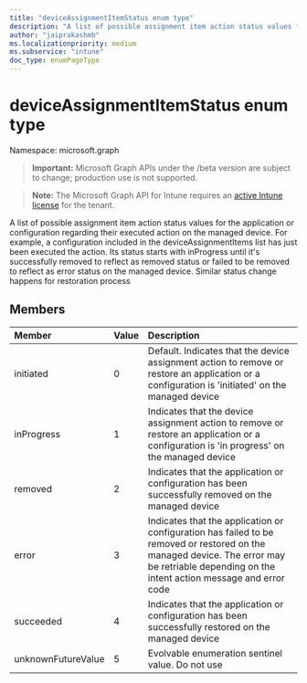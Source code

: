 ```yaml
---
title: "deviceAssignmentItemStatus enum type"
description: "A list of possible assignment item action status values for the application or configuration regarding their executed action on the managed device. For example, a configuration included in the deviceAssignmentItems list has just been executed the action. Its status starts with inProgress until it's successfully removed to reflect as removed status or failed to be removed to reflect as error status on the managed device. Similar status change happens for restoration process"
author: "jaiprakashmb"
ms.localizationpriority: medium
ms.subservice: "intune"
doc_type: enumPageType
---
```


# deviceAssignmentItemStatus enum type

Namespace: microsoft.graph

> **Important:** Microsoft Graph APIs under the /beta version are subject to change; production use is not supported.

> **Note:** The Microsoft Graph API for Intune requires an [active Intune license](https://go.microsoft.com/fwlink/?linkid=839381) for the tenant.

A list of possible assignment item action status values for the application or configuration regarding their executed action on the managed device. For example, a configuration included in the deviceAssignmentItems list has just been executed the action. Its status starts with inProgress until it's successfully removed to reflect as removed status or failed to be removed to reflect as error status on the managed device. Similar status change happens for restoration process

## Members
|Member|Value|Description|
|:---|:---|:---|
|initiated|0|Default. Indicates that the device assignment action to remove or restore an application or a configuration is 'initiated' on the managed device|
|inProgress|1|Indicates that the device assignment action to remove or restore an application or a configuration is 'in progress' on the managed device|
|removed|2|Indicates that the application or configuration has been successfully removed on the managed device|
|error|3|Indicates that the application or configuration has failed to be removed or restored on the managed device. The error may be retriable depending on the intent action message and error code|
|succeeded|4|Indicates that the application or configuration has been successfully restored on the managed device|
|unknownFutureValue|5|Evolvable enumeration sentinel value. Do not use|

